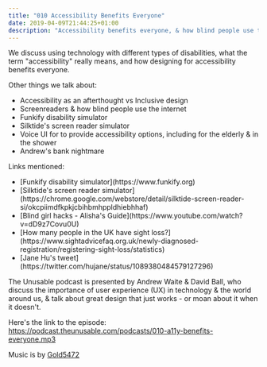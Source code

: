 ```yaml
---
title: "010 Accessibility Benefits Everyone"
date: 2019-04-09T21:44:25+01:00
description: "Accessibility benefits everyone, & how blind people use the internet."
---
```



We discuss using technology with different types of disabilities, what the term "accessibility" really means, and how designing for accessibility benefits everyone. 

Other things we talk about:
<ul>
<li>Accessibility as an afterthought vs Inclusive design</li>
<li>Screenreaders & how blind people use the internet</li>
<li>Funkify disability simulator</li>
<li>Silktide's screen reader simulator</li>
<li>Voice UI for to provide accessibility options, including for the elderly & in the shower</li>
<li>Andrew's bank nightmare</li>
</ul>

Links mentioned:
<ul>
<li>[Funkify disability simulator](https://www.funkify.org)</li>
<li>[Silktide's screen reader simulator](https://chrome.google.com/webstore/detail/silktide-screen-reader-si/okcpiimdfkpkjcbihbmhppldhiebhhaf)</li>
<li>[Blind girl hacks - Alisha's Guide](https://www.youtube.com/watch?v=dD9z7Covu0U)</li>
<li>[How many people in the UK have sight loss?](https://www.sightadvicefaq.org.uk/newly-diagnosed-registration/registering-sight-loss/statistics)</li>
<li>[Jane Hu's tweet](https://twitter.com/hujane/status/1089380484579127296)</li>
</ul>

The Unusable podcast is presented by Andrew Waite & David Ball, who discuss the importance of user experience (UX) in technology & the world around us, & talk about great design that just works - or moan about it when it doesn't.

Here's the link to the episode: https://podcast.theunusable.com/podcasts/010-a11y-benefits-everyone.mp3

Music is by [Gold5472](https://gold5472.newgrounds.com/)
